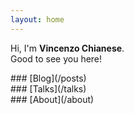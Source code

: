 ```yaml
---
layout: home
---
```


Hi, I'm **Vincenzo Chianese**.<br>
Good to see you here!

<nav>
  ### [Blog](/posts)
</nav>

<nav>
  ### [Talks](/talks)
</nav>

<nav>
  ### [About](/about)
</nav>
